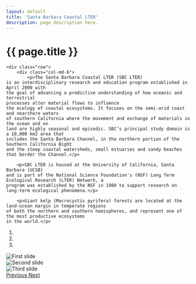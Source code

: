 ```yaml
---
layout: default
title: 'Santa Barbara Coastal LTER'
description: page description here.
---
```



<h1>{{ page.title }} </h1>

<div id="main-container">

<!-- how to set cols: pages can vary the col widths; for full-width total should = 12. 
	     col-md scales up (med to large desktops), and automatically stacks on phones and tablets (within the row). -->

    <div class="row">
        <div class="col-md-6">
            <p>The Santa Barbara Coastal LTER (SBC LTER)
    is an interdisciplinary research and education program established in April 2000 with 
    the goal of advancing a predictive understanding of how oceanic and terrestrial 
    processes alter material flows to influence 
    the ecology of coastal ecosystems. It focuses on the semi-arid coast and nearshore waters 
    of southern California where the movement and exchange of materials in the ocean and on 
    land are highly seasonal and episodic. SBC’s principal study domain is a 10,000 km2 area that 
    includes the Santa Barbara Channel, in the northern portion of the Southern California Bight
    and the steep coastal watersheds, small estuaries and sandy beaches that border the Channel.</p> 

        <p>SBC LTER is housed at the University of California, Santa Barbara (UCSB) 
    and is part of the National Science Foundation's (NSF) Long Term Ecological Research (LTER) Network, a
    program was established by the NSF in 1980 to support research on long-term ecological phenomena.</p>

        <p>Giant kelp (Macrocystis pyrifera) forests are located at the land-ocean margin in temperate regions 
    of both the northern and southern hemispheres, and represent one of the most productive ecosystems 
    in the world.</p>


  </div>

<div class="col-md-6">

<div id="carouselExampleIndicators" class="carousel slide" data-ride="carousel">
  <ol class="carousel-indicators">
    <li data-target="#carouselExampleIndicators" data-slide-to="0" class="active"></li>
    <li data-target="#carouselExampleIndicators" data-slide-to="1"></li>
    <li data-target="#carouselExampleIndicators" data-slide-to="2"></li>
  </ol>
  <div class="carousel-inner">
    <div class="carousel-item active">
      <img class="d-block w-100" src="/assets/img/research/conceptual_framework_sbcIV.jpg" alt="First slide">
    </div>
    <div class="carousel-item">
      <img class="d-block w-100" src="/assets/img/avatar.png" alt="Second slide">
    </div>
    <div class="carousel-item">
      <img class="d-block w-100" src="/assets/img/logo.gif" alt="Third slide">
    </div>
  </div>
  <a class="carousel-control-prev" href="#carouselExampleIndicators" role="button" data-slide="prev">
    <span class="carousel-control-prev-icon" aria-hidden="true"></span>
    <span class="sr-only">Previous</span>
  </a>
  <a class="carousel-control-next" href="#carouselExampleIndicators" role="button" data-slide="next">
    <span class="carousel-control-next-icon" aria-hidden="true"></span>
    <span class="sr-only">Next</span>
  </a>
</div></div>




